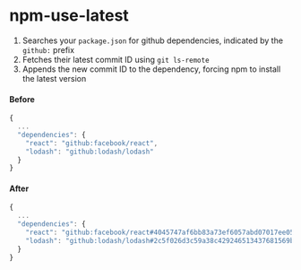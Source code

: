 # npm-use-latest

1. Searches your `package.json` for github dependencies, indicated by the `github:` prefix
2. Fetches their latest commit ID using `git ls-remote`
3. Appends the new commit ID to the dependency, forcing npm to install the latest version

#### Before

```javascript
{
  ...
  "dependencies": {
  	"react": "github:facebook/react",
  	"lodash": "github:lodash/lodash"
  }
}
```

#### After

```javascript
{
  ...
  "dependencies": {
    "react": "github:facebook/react#4045747af6bb83a73ef6057abd07017ee056a5f7",
    "lodash": "github:lodash/lodash#2c5f026d3c59a38c429246513437681569b523b8"
  }
}
```
